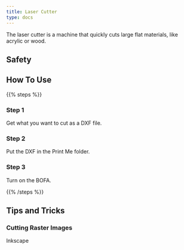 ```yaml
---
title: Laser Cutter
type: docs
---
```

The laser cutter is a machine that quickly cuts large flat materials, like acrylic or wood.
## Safety
## How To Use
{{% steps %}}

### Step 1
Get what you want to cut as a DXF file.
### Step 2
Put the DXF in the Print Me folder.
### Step 3
Turn on the BOFA.

{{% /steps %}}
## Tips and Tricks
### Cutting Raster Images
Inkscape